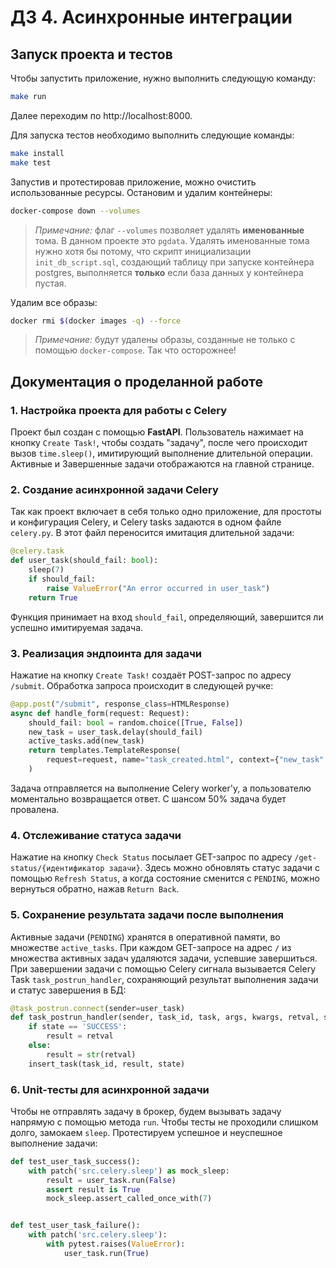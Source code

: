 # ДЗ 4. Асинхронные интеграции

## Запуск проекта и тестов
Чтобы запустить приложение, нужно выполнить следующую
команду:
```bash
make run
```
Далее переходим по http://localhost:8000.

Для запуска тестов необходимо выполнить 
следующие команды: 
```bash
make install
make test
```

Запустив и протестировав приложение,
можно очистить использованные ресурсы.
Остановим и удалим контейнеры:
```bash
docker-compose down --volumes
```
>*Примечание:* флаг `--volumes` позволяет удалять
> **именованные** тома. В данном проекте это 
> `pgdata`. Удалять именованные тома нужно хотя
> бы потому, что скрипт инициализации `init_db_script.sql`,
> создающий таблицу при запуске контейнера 
> postgres, выполняется **только** если база данных
> у контейнера пустая.

Удалим все образы: 
```bash
docker rmi $(docker images -q) --force
```
>*Примечание:* будут удалены образы, 
> созданные не только с помощью `docker-compose`.
> Так что осторожнее!

## Документация о проделанной работе
### 1. Настройка проекта для работы с Celery
Проект был создан с помощью **FastAPI**.
Пользователь нажимает на кнопку `Create Task!`,
чтобы создать "задачу",
после чего происходит вызов `time.sleep()`, 
имитирующий выполнение длительной операции.
Активные и Завершенные задачи отображаются 
на главной странице.
### 2. Создание асинхронной задачи Celery
Так как проект включает в себя только одно 
приложение, для простоты и конфигурация 
Celery, и Celery
tasks задаются в одном файле `celery.py`.
В этот файл переносится имитация длительной задачи:
```python
@celery.task
def user_task(should_fail: bool):
    sleep(7)
    if should_fail:
        raise ValueError("An error occurred in user_task")
    return True
```
Функция принимает на вход `should_fail`, 
определяющий, завершится ли успешно 
имитируемая задача.
### 3. Реализация эндпоинта для задачи
Нажатие на кнопку `Create Task!`
создаёт POST-запрос по адресу
`/submit`. Обработка запроса 
происходит в следующей ручке:
```python
@app.post("/submit", response_class=HTMLResponse)
async def handle_form(request: Request):
    should_fail: bool = random.choice([True, False])
    new_task = user_task.delay(should_fail)
    active_tasks.add(new_task)
    return templates.TemplateResponse(
        request=request, name="task_created.html", context={"new_task": new_task}
    )
```
Задача отправляется на выполнение
Celery worker'у, а пользователю
моментально возвращается
ответ. С шансом 50% задача будет провалена.

### 4. Отслеживание статуса задачи
Нажатие на кнопку `Check Status` посылает 
GET-запрос по адресу `/get-status/{идентификатор
задачи}`. Здесь можно обновлять статус задачи
с помощью `Refresh Status`, а когда состояние
сменится с `PENDING`, можно вернуться 
обратно, нажав `Return Back`.
### 5. Сохранение результата задачи после выполнения
Активные задачи (`PENDING`) хранятся в 
оперативной памяти, во множестве `active_tasks`.
При каждом GET-запросе на адрес `/` из
множества активных задач удаляются задачи, 
успевшие завершиться. При завершении 
задачи с помощью Celery сигнала вызывается
Celery Task `task_postrun_handler`, сохраняющий
результат выполнения задачи и статус завершения
в БД:
```python
@task_postrun.connect(sender=user_task)
def task_postrun_handler(sender, task_id, task, args, kwargs, retval, state, **kw):
    if state == 'SUCCESS':
        result = retval
    else:
        result = str(retval)
    insert_task(task_id, result, state)
```
### 6. Unit-тесты для асинхронной задачи
Чтобы не отправлять задачу в брокер, 
будем вызывать задачу напрямую
с помощью метода
`run`. Чтобы тесты не 
проходили слишком долго, замокаем `sleep`.
Протестируем успешное и неуспешное выполнение
задачи:
```python
def test_user_task_success():
    with patch('src.celery.sleep') as mock_sleep:
        result = user_task.run(False)
        assert result is True
        mock_sleep.assert_called_once_with(7)


def test_user_task_failure():
    with patch('src.celery.sleep'):
        with pytest.raises(ValueError):
            user_task.run(True)
```
